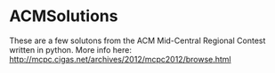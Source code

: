 ACMSolutions
============
These are a few solutons from the ACM Mid-Central Regional Contest written in python. 
More info here: http://mcpc.cigas.net/archives/2012/mcpc2012/browse.html
